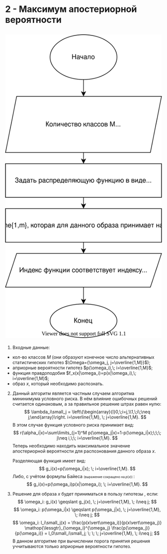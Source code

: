 # 2 - Максимум апостериорной вероятности

## ![scheme](максимум%20апостериорной%20вероятности.svg)

1) Входные данные:

- кол-во классов $M$ (они образуют конечное число альтернативных статистических гипотез $\Omega={\omega_j, j=\overline{1,M}}$);
- априорные вероятности гипотез $p(\omega_i),\; i=\overline{1,M}$;
- функция правдоподобия $f_x(x|\omega_i)=p(x|\omega_i),\; i=\overline{1,M}$;
- образ $x$, который необходимо распознать.

2) Данный алгоритм является частным случаем алгоритма мининимума условного риска. В нём влияние ошибочных решений считается одинаковым, а за правильное решение штрах равен нулю:
    $$
    \lambda_i\small_j = \left\{\begin{array}{l}0,\;i=j,\\1,\;i\;\neq j;\end{array}\right. i=\overline{1,M}, \; j=\overline{1,M}.
    $$
    В этом случае функция условного риска принимает вид:
    $$
    r(\alpha_i|x)=\sum\limits_{j=1}^M p(\omega_j|x)=1-p(\omega_i|x);\;\;\; j\neq i,\;\; i=\overline{1,M}.
    $$
    Теперь необходимо находить максимальное значение апостериорной вероятности для распознования данного образа $x$.

    Разделяющая функция имеет вид:
    $$
    g_i(x)=p(\omega_i|x); \; i=\overline{1,M}.
    $$
    Либо, с учётом формулы Байеса
    <font size="1">
        (выражение сокращено на $p(x)$)
    </font>:
    $$
    g_i(x)=p(\omega_i)p(x|\omega_i); \; i=\overline{1,M}.
    $$

3) Решение для образа $x$ будет приниматься в пользу гипотезы , если:
    $$
    \omega_i: g_i(x) \geqslant g_j(x), \; j=\overline{1,M}, \; i\neq j;
    $$
    $$
    \omega_i: p(\omega_i|x) \geqslant p(\omega_j|x), \; j=\overline{1,M}, \; i\neq j;
    $$
    $$
    \omega_i: l_i\small_j(x) =
    \frac{p(x\vert\omega_i)}{p(x\vert\omega_j)}
    \mathop{\lessgtr}_{\omega_i}^{\omega_j}
    \frac{p(\omega_j)}{p(\omega_i)} =
    l_0\small_i\small_j; \; \; \;
    j=\overline{1,M}, \; i\neq j;
    $$
    В данном алгоритме при вычислении порога принятия решения уччитываются только априорные вероятности гипотез.
